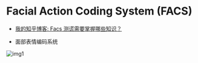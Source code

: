 # Facial Action Coding System (FACS)

* [我的知乎博客: Facs 测谎需要掌握哪些知识？](https://www.zhihu.com/question/20678294/answer/201548133)

* 面部表情编码系统

![img1](./materials/face_action_units_illustration.jpg)
